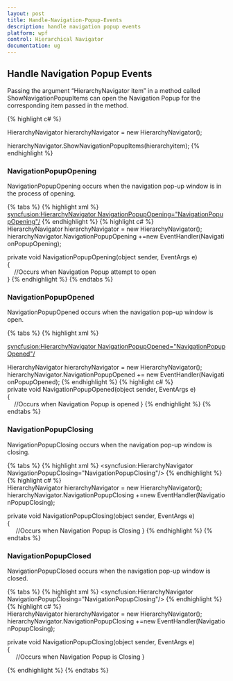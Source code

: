 ```yaml
---
layout: post
title: Handle-Navigation-Popup-Events
description: handle navigation popup events 
platform: wpf
control: Hierarchical Navigator
documentation: ug
---
```


## Handle Navigation Popup Events 

Passing the argument “HierarchyNavigator item” in a method called ShowNavigationPopupItems can open the Navigation Popup for the corresponding item passed in the method.

{% highlight c# %}



HierarchyNavigator hierarchyNavigator = new HierarchyNavigator();

hierarchyNavigator.ShowNavigationPopupItems(hierarchyitem);
{% endhighlight  %}

### NavigationPopupOpening

NavigationPopupOpening occurs when the navigation pop-up window is in the process of opening.

{% tabs %}
{% highlight xml %}
<syncfusion:HierarchyNavigator NavigationPopupOpening="NavigationPopupOpening"/>
{% endhighlight %}
{% highlight c# %}
HierarchyNavigator hierarchyNavigator = new HierarchyNavigator();
<br>hierarchyNavigator.NavigationPopupOpening +=new EventHandler(NavigationPopupOpening);

private void NavigationPopupOpening(object sender, EventArgs e)<br>
{
<br>
    //Occurs when Navigation Popup attempt to open
<br>
}
{% endhighlight %}
{% endtabs %}

### NavigationPopupOpened

NavigationPopupOpened occurs when the navigation pop-up window is open.

{% tabs %}
{% highlight xml %}

<syncfusion:HierarchyNavigator NavigationPopupOpened="NavigationPopupOpened"/>

HierarchyNavigator hierarchyNavigator = new HierarchyNavigator();<br>hierarchyNavigator.NavigationPopupOpened += new EventHandler(NavigationPopupOpened);
{% endhighlight %}
{% highlight c# %}
private void NavigationPopupOpened(object sender, EventArgs e)<br>
{
<br>
    //Occurs when Navigation Popup is opened
}
{% endhighlight  %}
{% endtabs %}

### NavigationPopupClosing

NavigationPopupClosing occurs when the navigation pop-up window is closing.

{% tabs %}
{% highlight xml %}
<syncfusion:HierarchyNavigator NavigationPopupClosing="NavigationPopupClosing"/>
{% endhighlight %}
{% highlight c# %}
HierarchyNavigator hierarchyNavigator = new HierarchyNavigator();
<br>hierarchyNavigator.NavigationPopupClosing +=new EventHandler(NavigationPopupClosing);

private void NavigationPopupClosing(object sender, EventArgs e)<br>
{<br>    
//Occurs when Navigation Popup is Closing
}
{% endhighlight %}
{% endtabs %}

### NavigationPopupClosed 

NavigationPopupClosed occurs when the navigation pop-up window is closed.

{% tabs %}
{% highlight xml %}
<syncfusion:HierarchyNavigator NavigationPopupClosing="NavigationPopupClosing"/>
{% endhighlight  %}
{% highlight c# %}
HierarchyNavigator hierarchyNavigator = new HierarchyNavigator();
<br>
hierarchyNavigator.NavigationPopupClosing +=new EventHandler(NavigationPopupClosing);

private void NavigationPopupClosing(object sender, EventArgs e)<br>
{<br>  
  //Occurs when Navigation Popup is Closing
}

{% endhighlight %}
{% endtabs %}

